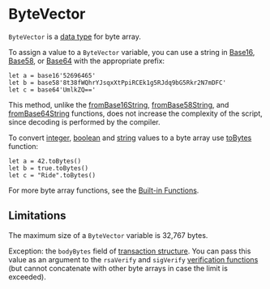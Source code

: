 # ByteVector

`ByteVector` is a [data type](/en/ride/data-types/) for byte array.

To assign a value to a `ByteVector` variable, you can use a string in [Base16](https://en.wikipedia.org/wiki/Hexadecimal#Base16_&#40;Transfer_encoding&#41;), [Base58](https://ru.wikipedia.org/wiki/Base58), or [Base64](https://ru.wikipedia.org/wiki/Base64) with the appropriate prefix:

``` ride
let a = base16'52696465'
let b = base58'8t38fWQhrYJsqxXtPpiRCEk1g5RJdq9bG5Rkr2N7mDFC'
let c = base64'UmlkZQ=='
```

This method, unlike the [fromBase16String](/en/ride/functions/built-in-functions/decoding-functions#from-base-16-string), [fromBase58String](/en/ride/functions/built-in-functions/decoding-functions#from-base-58-string), and [fromBase64String](/en/ride/functions/built-in-functions/decoding-functions#from-base-64-string) functions, does not increase the complexity of the script, since decoding is performed by the compiler.

To convert [integer](/en/ride/data-types/int), [boolean](/en/ride/data-types/boolean) and [string](/en/ride/data-types/string) values to a byte array use [toBytes](/en/ride/functions/built-in-functions/converting-functions) function:

``` ride
let a = 42.toBytes()
let b = true.toBytes()
let c = "Ride".toBytes()
```

For more byte array functions, see the [Built-in Functions](/en/ride/functions/built-in-functions/).

## Limitations

The maximum size of a `ByteVector` variable is 32,767 bytes.

   Exception: the `bodyBytes` field of [transaction structure](/en/ride/structures/transaction-structures/). You can pass this value as an argument to the `rsaVerify` and `sigVerify` [verification functions](/en/ride/functions/built-in-functions/verification-functions) (but cannot concatenate with other byte arrays in case the limit is exceeded).
